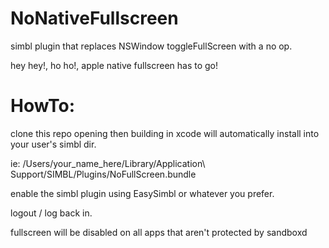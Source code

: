 NoNativeFullscreen
==================

simbl plugin that replaces NSWindow toggleFullScreen with a no op.


hey hey!, ho ho!, apple native fullscreen has to go!

HowTo:
======
clone this repo
opening then building in xcode will automatically install into your user's simbl dir.

ie:
	/Users/your_name_here/Library/Application\ Support/SIMBL/Plugins/NoFullScreen.bundle 

enable the simbl plugin using EasySimbl or whatever you prefer.

logout / log back in. 

fullscreen will be disabled on all apps that aren't protected by sandboxd
